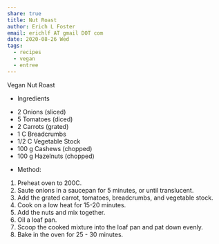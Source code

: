 ```yaml
---
share: true
title: Nut Roast
author: Erich L Foster
email: erichlf AT gmail DOT com
date: 2020-08-26 Wed
tags:
  - recipes
  - vegan
  - entree
---
```

Vegan Nut Roast
* Ingredients
- 2 Onions (sliced)
- 5 Tomatoes (diced)
- 2 Carrots (grated)
- 1 C Breadcrumbs
- 1/2 C Vegetable Stock
- 100 g Cashews (chopped)
- 100 g Hazelnuts (chopped)

* Method:
1. Preheat oven to 200C.
2. Saute onions in a saucepan for 5 minutes, or until translucent.
3. Add the grated carrot, tomatoes, breadcrumbs, and vegetable stock.
4. Cook on a low heat for 15-20 minutes.
5. Add the nuts and mix together.
6. Oil a loaf pan.
7. Scoop the cooked mixture into the loaf pan and pat down evenly.
8. Bake in the oven for 25 - 30 minutes.
